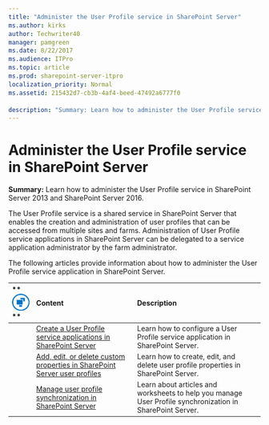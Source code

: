 ```yaml
---
title: "Administer the User Profile service in SharePoint Server"
ms.author: kirks
author: Techwriter40
manager: pamgreen
ms.date: 8/22/2017
ms.audience: ITPro
ms.topic: article
ms.prod: sharepoint-server-itpro
localization_priority: Normal
ms.assetid: 215432d7-cb3b-4af4-beed-47492a6777f0

description: "Summary: Learn how to administer the User Profile service in SharePoint Server 2013 and SharePoint Server 2016."
---
```


# Administer the User Profile service in SharePoint Server

 **Summary:** Learn how to administer the User Profile service in SharePoint Server 2013 and SharePoint Server 2016. 
  
The User Profile service is a shared service in SharePoint Server that enables the creation and administration of user profiles that can be accessed from multiple sites and farms. Administration of User Profile service applications in SharePoint Server can be delegated to a service application administrator by the farm administrator.
  
The following articles provide information about how to administer the User Profile service application in SharePoint Server.
  
|**        ![Building blocks](../media/mod_icon_buildingblock_M.png)                 **|**Content**|**Description**|
|:-----|:-----|:-----|
||[Create a User Profile service applications in SharePoint Server](../install/create-a-user-profile-service-application.md) <br/> |Learn how to configure a User Profile service application in SharePoint Server.  <br/> |
||[Add, edit, or delete custom properties in SharePoint Server user profiles](add-edit-or-delete-custom-properties-for-a-user-profile.md) <br/> |Learn how to create, edit, and delete user profile properties in SharePoint Server.  <br/> |
||[Manage user profile synchronization in SharePoint Server](manage-profile-synchronization.md) <br/> |Learn about articles and worksheets to help you manage User Profile synchronization in SharePoint Server.  <br/> |
   

